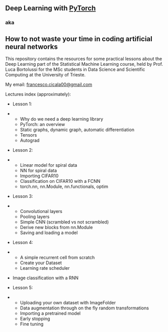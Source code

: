 ## Deep Learning with [PyTorch](https://pytorch.org/docs/stable/index.html)

### aka
## How to not waste your time in coding artificial neural networks

This repository contains the resources for some practical lessons about the Deep Learning part of the Statistical Machine Learning course, held by Prof. Luca Bortolussi for the MSc students in Data Science and Scientific Computing at the University of Trieste.

My email: francesco.cicala00@gmail.com

Lectures index (approximately):

- Lesson 1:
- - Why do we need a deep learning library
  - PyTorch: an overview
  - Static graphs, dynamic graph, automatic differentiation
  - Tensors
  - Autograd

- Lesson 2:
- - Linear model for spiral data
  - NN for spiral data
  - Importing CIFAR10
  - Classification on CIFAR10 with a FCNN
  - torch.nn, nn.Module, nn.functionals, optim

- Lesson 3:
- - Convolutional layers
  - Pooling layers
  - Simple CNN (scrambled vs not scrambled)
  - Derive new blocks from nn.Module
  - Saving and loading a model

- Lesson 4:
- - A simple recurrent cell from scratch
  - Create your Dataset
  - Learning rate scheduler
- Image classification with a RNN
  
- Lesson 5:
- - Uploading your own dataset with ImageFolder
  - Data augmentation through on the fly random transformations
  - Importing a pretrained model
  - Early stopping
  - Fine tuning